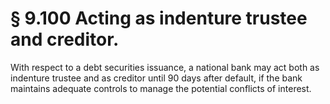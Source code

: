# § 9.100   Acting as indenture trustee and creditor.

With respect to a debt securities issuance, a national bank may act both as indenture trustee and as creditor until 90 days after default, if the bank maintains adequate controls to manage the potential conflicts of interest. 





